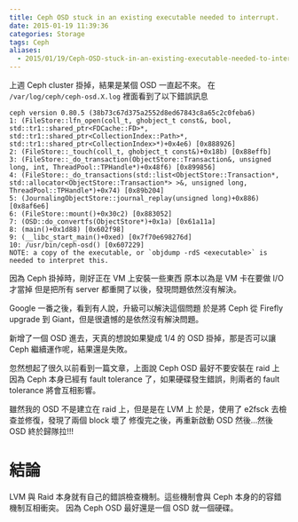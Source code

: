 ```yaml
---
title: Ceph OSD stuck in an existing executable needed to interrupt.
date: 2015-01-19 11:39:36
categories: Storage
tags: Ceph
aliases:
  - 2015/01/19/Ceph-OSD-stuck-in-an-existing-executable-needed-to-interrupt/
---
```


上週 Ceph cluster 掛掉，結果是某個 OSD 一直起不來。
在 `/var/log/ceph/ceph-osd.X.log` 裡面看到了以下錯誤訊息

```
ceph version 0.80.5 (38b73c67d375a2552d8ed67843c8a65c2c0feba6)
1: (FileStore::lfn_open(coll_t, ghobject_t const&, bool, std::tr1::shared_ptr<FDCache::FD>*, std::tr1::shared_ptr<CollectionIndex::Path>*, std::tr1::shared_ptr<CollectionIndex>*)+0x4e6) [0x888926]
2: (FileStore::_touch(coll_t, ghobject_t const&)+0x18b) [0x88effb]
3: (FileStore::_do_transaction(ObjectStore::Transaction&, unsigned long, int, ThreadPool::TPHandle*)+0x48f6) [0x899856]
4: (FileStore::_do_transactions(std::list<ObjectStore::Transaction*, std::allocator<ObjectStore::Transaction*> >&, unsigned long, ThreadPool::TPHandle*)+0x74) [0x89b204]
5: (JournalingObjectStore::journal_replay(unsigned long)+0x886) [0x8af6e6]
6: (FileStore::mount()+0x30c2) [0x883052]
7: (OSD::do_convertfs(ObjectStore*)+0x1a) [0x61a11a]
8: (main()+0x1d88) [0x602f98]
9: (__libc_start_main()+0xed) [0x7f70e698276d]
10: /usr/bin/ceph-osd() [0x607229]
NOTE: a copy of the executable, or `objdump -rdS <executable>` is needed to interpret this.
```

<!-- more -->

因為 Ceph 掛掉時，剛好正在 VM 上安裝一些東西
原本以為是 VM 卡在要做 I/O 才當掉
但是把所有 server 都重開了以後，發現問題依然沒有解決。

Google 一番之後，看到有人說，升級可以解決這個問題
於是將 Ceph 從 Firefly upgrade 到 Giant，但是很遺憾的是依然沒有解決問題。

新增了一個 OSD 進去，天真的想說如果變成 1/4 的 OSD 掛掉，那是否可以讓 Ceph 繼續運作呢，結果還是失敗。

忽然想起了很久以前看到一篇文章，上面說 Ceph OSD 最好不要安裝在 raid 上
因為 Ceph 本身已經有 fault tolerance 了，如果硬碟發生錯誤，則兩者的 fault tolerance 將會互相影響。

雖然我的 OSD 不是建立在 raid 上，但是是在 LVM 上
於是，使用了 e2fsck 去檢查並修復，發現了兩個 block 壞了
修復完之後，再重新啟動 OSD
然後...然後 OSD 終於歸隊拉!!!

# 結論

LVM 與 Raid 本身就有自己的錯誤檢查機制。這些機制會與 Ceph 本身的的容錯機制互相衝突。
因為 Ceph OSD 最好還是一個 OSD 就一個硬碟。
